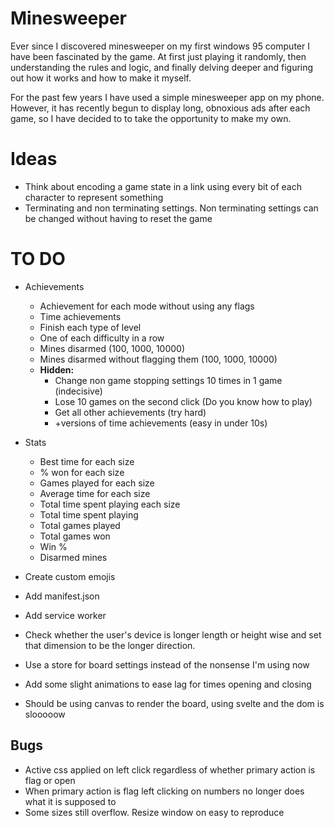 # Minesweeper
Ever since I discovered minesweeper on my first windows 95 computer I have been fascinated by the game. At first just playing it randomly, then understanding the rules and logic, and finally delving deeper and figuring out how it works and how to make it myself.

For the past few years I have used a simple minesweeper app on my phone. However, it has recently begun to display long, obnoxious ads after each game, so I have decided to to take the opportunity to make my own.

# Ideas
- Think about encoding a game state in a link using every bit of each character to represent something
- Terminating and non terminating settings. Non terminating settings can be changed without having to reset the game

# TO DO

- Achievements
  - Achievement for each mode without using any flags
  - Time achievements
  - Finish each type of level
  - One of each difficulty in a row
  - Mines disarmed (100, 1000, 10000)
  - Mines disarmed without flagging them (100, 1000, 10000)
  - **Hidden:**
    - Change non game stopping settings 10 times in 1 game (indecisive)
    - Lose 10 games on the second click (Do you know how to play)
    - Get all other achievements (try hard)
    - +versions of time achievements (easy in under 10s)

- Stats
  - Best time for each size
  - % won for each size
  - Games played for each size
  - Average time for each size
  - Total time spent playing each size
  - Total time spent playing
  - Total games played
  - Total games won
  - Win %
  - Disarmed mines

- Create custom emojis
- Add manifest.json
- Add service worker
- Check whether the user's device is longer length or height wise and set that dimension to be the longer direction.
- Use a store for board settings instead of the nonsense I'm using now
- Add some slight animations to ease lag for times opening and closing
- Should be using canvas to render the board, using svelte and the dom is slooooow

## Bugs
- Active css applied on left click regardless of whether primary action is flag or open
- When primary action is flag left clicking on numbers no longer does what it is supposed to
- Some sizes still overflow. Resize window on easy to reproduce